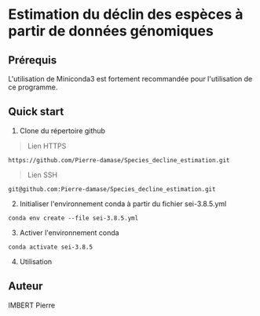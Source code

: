 # Estimation du déclin des espèces à partir de données génomiques

## Prérequis

L'utilisation de Miniconda3 est fortement recommandée pour l'utilisation de ce programme.

## Quick start

1. Clone du répertoire github

> Lien HTTPS

```
https://github.com/Pierre-damase/Species_decline_estimation.git
```

> Lien SSH

```
git@github.com:Pierre-damase/Species_decline_estimation.git
```

2. Initialiser l'environnement conda à partir du fichier sei-3.8.5.yml

```
conda env create --file sei-3.8.5.yml
```

3. Activer l'environnement conda

```
conda activate sei-3.8.5
```

4. Utilisation

## Auteur

IMBERT Pierre
